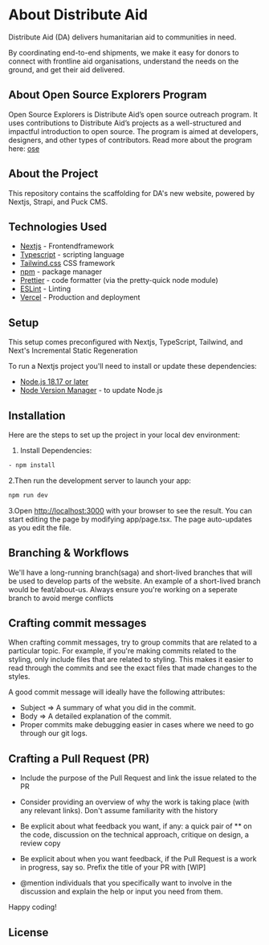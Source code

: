 # About Distribute Aid

Distribute Aid (DA) delivers humanitarian aid to communities in need.

By coordinating end-to-end shipments, we make it easy for donors to connect with frontline aid organisations, understand the needs on the ground, and get their aid delivered.

## About Open Source Explorers Program

Open Source Explorers is Distribute Aid’s open source outreach program. It uses contributions to Distribute Aid’s projects as a well-structured and impactful introduction to open source. The program is aimed at developers, designers, and other types of contributors. Read more about the program here: [ose](https://distributeaid.org/tech/oss-explorers/)

## About the Project

This repository contains the scaffolding for DA's new website, powered by Nextjs, Strapi, and Puck CMS.

## Technologies Used

- [Nextjs](https://nextjs.org/docs) - Frontendframework
- [Typescript](https://www.typescriptlang.org/) - scripting language
- [Tailwind.css](https://tailwindcss.com/) CSS framework
- [npm](https://docs.npmjs.com/getting-started) - package manager
- [Prettier](https://prettier.io/) - code formatter (via the pretty-quick node module)
- [ESLint](https://eslint.org/) - Linting
- [Vercel](https://vercel.com/home) - Production and deployment
<!-- - [Playwright](https://playwright.dev/) - end-to-end (E2E) test framework -->

## Setup

This setup comes preconfigured with Nextjs, TypeScript, Tailwind,  and Next's Incremental Static Regeneration

To run a Nextjs project you'll need to install or update these dependencies:

- [Node.js 18.17 or later](https://nodejs.org/en)
- [Node Version Manager](https://github.com/SpaceyaTech/mentorlst-dashboard/blob/main/README.md) - to update Node.js

## Installation

Here are the steps to set up the project in your local dev environment:

1. Install Dependencies:

```Bash
- npm install
```

2.Then run the development server to launch your app:

```Bash
npm run dev
```

3.Open <http://localhost:3000> with your browser to see the result.
You can start editing the page by modifying app/page.tsx. The page auto-updates as you edit the file.

## Branching & Workflows

We'll have a long-running branch(saga) and short-lived branches that will be used to develop parts of the website. An example of a short-lived branch would be feat/about-us. Always ensure you're working on a seperate branch to avoid merge conflicts

## Crafting commit messages

When crafting commit messages, try to group commits that are related to a particular topic. For example, if you're making commits related to the styling, only include files that are related to styling. This makes it easier to read through the commits and see the exact files that made changes to the styles.

A good commit message will ideally have the following attributes:

- Subject => A summary of what you did in the commit.
- Body => A detailed explanation of the commit.
- Proper commits make debugging easier in cases where we need to go through our git logs.

## Crafting a Pull Request (PR)

- Include the purpose of the Pull Request and link the issue related to the PR

- Consider providing an overview of why the work is taking place (with any relevant links). Don't assume familiarity with the history

- Be explicit about what feedback you want, if any: a quick pair of ** on the code, discussion on the technical approach, critique on design, a review copy

- Be explicit about when you want feedback, if the Pull Request is a work in progress, say so. Prefix the title of your PR with [WIP]

- @mention individuals that you specifically want to involve in the discussion and explain the help or input you need from them.

Happy coding!

## License
